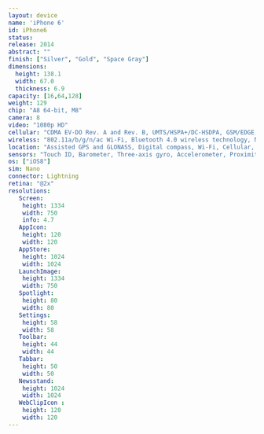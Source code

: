```yaml
---
layout: device
name: 'iPhone 6'
id: iPhone6
status:
release: 2014
abstract: ""
finish: ["Silver", "Gold", "Space Gray"]
dimensions:
  height: 138.1
  width: 67.0
  thickness: 6.9
capacity: [16,64,128]
weight: 129
chip: "A8 64-bit, M8"
camera: 8
video: "1080p HD"
cellular: "CDMA EV-DO Rev. A and Rev. B, UMTS/HSPA+/DC-HSDPA, GSM/EDGE, LTE"
wireless: "802.11a/b/g/n/ac Wi‑Fi, Bluetooth 4.0 wireless technology, NFC"
location: "Assisted GPS and GLONASS, Digital compass, Wi‑Fi, Cellular, iBeacon microlocation"
sensors: "Touch ID, Barometer, Three-axis gyro, Accelerometer, Proximity sensor, Ambient light sensor"
os: ["iOS8"]
sim: Nano
connector: Lightning
retina: "@2x"
resolutions:
   Screen:
    height: 1334
    width: 750
    info: 4.7
   AppIcon:
    height: 120
    width: 120
   AppStore:
    height: 1024
    width: 1024
   LaunchImage:
    height: 1334
    width: 750
   Spotlight:
    height: 80
    width: 80
   Settings:
    height: 58
    width: 58
   Toolbar:
    height: 44
    width: 44
   Tabbar:
    height: 50
    width: 50
   Newsstand:
    height: 1024
    width: 1024
   WebClipIcon :
    height: 120
    width: 120
---
```


